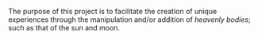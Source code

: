 

The purpose of this project is to facilitate the creation of unique experiences through the manipulation and/or addition of 
*heavenly bodies*; such as that of the sun and moon.

